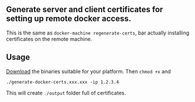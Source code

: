 Generate server and client certificates for setting up remote docker access.
----------

This is the same as `docker-machine regenerate-certs`, bar actually installing certificates on the remote machine.

Usage
----------

[Download](../../releases) the binaries suitable for your platform. Then `chmod +x` and

```
./generate-docker-certs.xxx.xxx -ip 1.2.3.4
```

This will create `./output` folder full of certificates.
